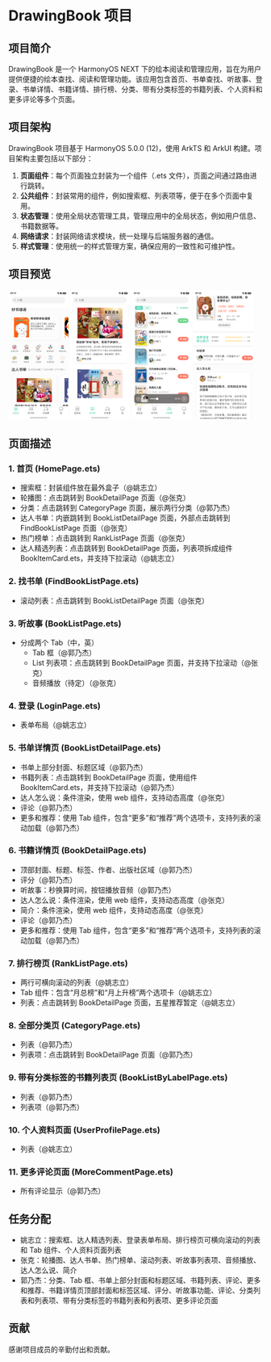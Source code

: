 # DrawingBook 项目

## 项目简介

DrawingBook 是一个 HarmonyOS NEXT
下的绘本阅读和管理应用，旨在为用户提供便捷的绘本查找、阅读和管理功能。该应用包含首页、书单查找、听故事、登录、书单详情、书籍详情、排行榜、分类、带有分类标签的书籍列表、个人资料和更多评论等多个页面。

## 项目架构

DrawingBook 项目基于 HarmonyOS 5.0.0 (12)，使用 ArkTS 和 ArkUI 构建。项目架构主要包括以下部分：

1. **页面组件**：每个页面独立封装为一个组件（.ets 文件），页面之间通过路由进行跳转。
2. **公共组件**：封装常用的组件，例如搜索框、列表项等，便于在多个页面中复用。
3. **状态管理**：使用全局状态管理工具，管理应用中的全局状态，例如用户信息、书籍数据等。
4. **网络请求**：封装网络请求模块，统一处理与后端服务器的通信。
5. **样式管理**：使用统一的样式管理方案，确保应用的一致性和可维护性。

## 项目预览

<img src="./readme/1.png" alt="首页" style="zoom: 25%;" />

<img src="./readme/2.png" alt="找书单" style="zoom: 25%;" />

<img src="./readme/3.png" alt="听故事" style="zoom: 25%;" />

<img src="./readme/4.png" alt="书籍详情" style="zoom: 25%;" />

## 页面描述

### 1. 首页 (HomePage.ets)

- 搜索框：封装组件放在最外盒子（@姚志立）
- 轮播图：点击跳转到 BookDetailPage 页面（@张克）
- 分类：点击跳转到 CategoryPage 页面，展示两行分类（@郭乃杰）
- 达人书单：内嵌跳转到 BookListDetailPage 页面，外部点击跳转到 FindBookListPage 页面（@张克）
- 热门榜单：点击跳转到 RankListPage 页面（@张克）
- 达人精选列表：点击跳转到 BookDetailPage 页面，列表项拆成组件 BookItemCard.ets，并支持下拉滚动（@姚志立）

### 2. 找书单 (FindBookListPage.ets)

- 滚动列表：点击跳转到 BookListDetailPage 页面（@张克）

### 3. 听故事 (BookListPage.ets)

- 分成两个 Tab（中，英）
    - Tab 框（@郭乃杰）
    - List 列表项：点击跳转到 BookDetailPage 页面，并支持下拉滚动（@张克）
    - 音频播放（待定）（@张克）

### 4. 登录 (LoginPage.ets)

- 表单布局（@姚志立）

### 5. 书单详情页 (BookListDetailPage.ets)

- 书单上部分封面、标题区域（@郭乃杰）
- 书籍列表：点击跳转到 BookDetailPage 页面，使用组件 BookItemCard.ets，并支持下拉滚动（@郭乃杰）
- 达人怎么说：条件渲染，使用 web 组件，支持动态高度（@张克）
- 评论（@郭乃杰）
- 更多和推荐：使用 Tab 组件，包含“更多”和“推荐”两个选项卡，支持列表的滚动加载（@郭乃杰）

### 6. 书籍详情页 (BookDetailPage.ets)

- 顶部封面、标题、标签、作者、出版社区域（@郭乃杰）
- 评分（@郭乃杰）
- 听故事：秒换算时间，按钮播放音频（@郭乃杰）
- 达人怎么说：条件渲染，使用 web 组件，支持动态高度（@张克）
- 简介：条件渲染，使用 web 组件，支持动态高度（@张克）
- 评论（@郭乃杰）
- 更多和推荐：使用 Tab 组件，包含“更多”和“推荐”两个选项卡，支持列表的滚动加载（@郭乃杰）

### 7. 排行榜页 (RankListPage.ets)

- 两行可横向滚动的列表（@姚志立）
- Tab 组件：包含“月总榜”和“月上升榜”两个选项卡（@姚志立）
- 列表：点击跳转到 BookDetailPage 页面，五星推荐暂定（@姚志立）

### 8. 全部分类页 (CategoryPage.ets)

- 列表（@郭乃杰）
- 列表项：点击跳转到 BookDetailPage 页面（@郭乃杰）

### 9. 带有分类标签的书籍列表页 (BookListByLabelPage.ets)

- 列表（@郭乃杰）
- 列表项（@郭乃杰）

### 10. 个人资料页面 (UserProfilePage.ets)

- 列表（@姚志立）

### 11. 更多评论页面 (MoreCommentPage.ets)

- 所有评论显示（@郭乃杰）

## 任务分配

- 姚志立：搜索框、达人精选列表、登录表单布局、排行榜页可横向滚动的列表和 Tab 组件、个人资料页面列表
- 张克：轮播图、达人书单、热门榜单、滚动列表、听故事列表项、音频播放、达人怎么说、简介
- 郭乃杰：分类、Tab 框、书单上部分封面和标题区域、书籍列表、评论、更多和推荐、书籍详情页顶部封面和标签区域、评分、听故事功能、评论、分类列表和列表项、带有分类标签的书籍列表和列表项、更多评论页面

## 贡献

感谢项目成员的辛勤付出和贡献。


